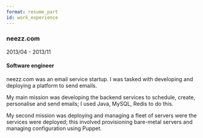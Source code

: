 ```yaml
---
format: resume_part
id: work_experience
---
```


### neezz.com

2013/04 - 2013/11

#### Software engineer

<div>

neezz.com was an email service startup. I was tasked with developing and deploying a platform to send emails.

My main mission was developing the backend services to schedule, create, personalise and send emails; I used Java, MySQL, Redis to do this.

My second mission was deploying and managing a fleet of servers were the services were deployed; this involved provisioning bare-metal servers and managing configuration using Puppet.

</div>
